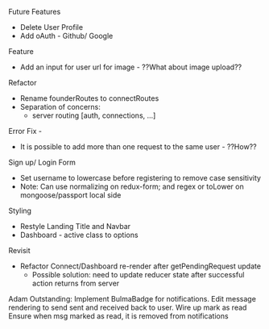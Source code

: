 Future Features
- Delete User Profile
- Add oAuth - Github/ Google

Feature
- Add an input for user url for image - ??What about image upload??

Refactor
  - Rename founderRoutes to connectRoutes
  - Separation of concerns:
    - server routing [auth, connections, ...]    

Error Fix - 
 - It is possible to add more than one request to the same user - ??How?? 

Sign up/ Login Form
- Set username to lowercase before registering to remove case sensitivity
- Note: Can use normalizing on redux-form; and regex or toLower on mongoose/passport local side

Styling
- Restyle Landing Title and Navbar
- Dashboard - active class to options

Revisit
- Refactor Connect/Dashboard re-render after getPendingRequest update
  - Possible solution: need to update reducer state after successful action returns from server

Adam Outstanding:
Implement BulmaBadge for notifications.
Edit message rendering to send sent and received back to user.
Wire up mark as read
Ensure when msg marked as read, it is removed from notifications
